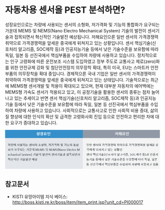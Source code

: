 # 자동차용 센서을 PEST 분석하면?
성장요인으로는 차량에 사용되는 센서의 소형화, 저가격화 및 기능의 통합화가 요구되는 가운데 MEMS 및 NEMS(Nano Electro Mechanical System) 기술의 발전이 센서기술과 접목되면서 혁신적인 기술발전 예상됩니다.
저해요인으론 일반 센서의 가격경쟁력 취약으로 가격경쟁력을 앞세운 중국에게 뒤쳐지고 있는 상황입니다.
센서 핵심기술(신호처리 알고리즘, SOC제작 등)과 인공지능기술 등에서 낮은 기술수준을 보유함에 따라 독일, 일본 등 선진국에서 핵심부품을 수입하여 차량에 사용하고 있습니다.
정치적으로는 인구 고령화에 따른 운전보조 시스템 도입하였고 
정부 주도로 교통사고 제로(zero)화를 위한 안전규제 강화 및 첨단안전장치 의무장착 확대, 특히 미국, EU는 스마트카 안전부품의 의무장착을 확대 중입니다.
경제적으론 국내 기업은 일반 센서의 가격경쟁력이 취약하여 가격경쟁력을 앞세운 중국에게 뒤쳐지고 있는 상태입니다.
기술적으로는 최근에 MEMS형 센서개발 및 적용이 확대되고 있으며, 현재 대부분 자동차의 에어백에는 MEMS형 가속도 센서가 적용되고 있고, 이 공정기술을 활용한 센서의 종류는 점차 늘어나고 있는 추세이고 
반면 센서 핵심기술(신호처리 알고리즘, SOC제작 등)과 인공지능기술 등에서 낮은 기술수준을 보유함에 따라 독일, 일본 등 선진국에서 핵심부품을 수입하여 차량에 사용하고 있습니다.
사회적으로는 교통사고로 인한 사회적 비용 증대, 삶의 질 향상에 대한 인식의 확산 및 급격한 고령화사회 진입 등으로 안전하고 편리한 차에 대한 요구가 증대하고 있습니다.

![ ](./images/자동차용_센서_Q13_4_1.PNG) 

## 참고문서
- KISTI 유망아이템 지식 베이스: http://boss.kisti.re.kr/boss/item/item_print.jsp?unit_cd=PI000017
